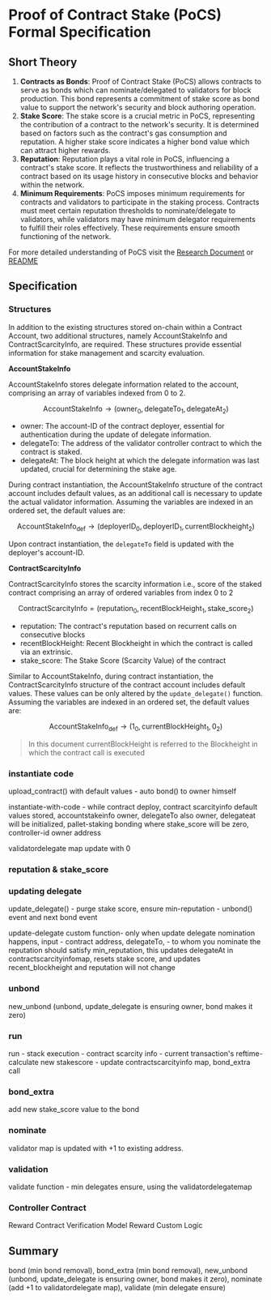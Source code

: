 # Proof of Contract Stake (PoCS) Formal Specification

## Short Theory

1. **Contracts as Bonds**: Proof of Contract Stake (PoCS) allows contracts to serve as bonds which can nominate/delegated to validators for block production. This bond represents a commitment of stake score as bond value to support the network's security and block authoring operation.
2. **Stake Score**: The stake score is a crucial metric in PoCS, representing the contribution of a contract to the network's security. It is determined based on factors such as the contract's gas consumption and reputation. A higher stake score indicates a higher bond value which can attract higher rewards.
3. **Reputation**: Reputation plays a vital role in PoCS, influencing a contract's stake score. It reflects the trustworthiness and reliability of a contract based on its usage history in consecutive blocks and behavior within the network.
4. **Minimum Requirements**: PoCS imposes minimum requirements for contracts and validators to participate in the staking process. Contracts must meet certain reputation thresholds to nominate/delegate to validators, while validators may have minimum delegator requirements to fulfill their roles effectively. These requirements ensure smooth functioning of the network.

For more detailed understanding of PoCS visit the [Research Document](https://jobyreuben.in/JOURNALS/pocs) or [README](/README.md)


## Specification

### Structures

In addition to the existing structures stored on-chain within a Contract Account, two additional structures, namely AccountStakeInfo and ContractScarcityInfo, are required. These structures provide essential information for stake management and scarcity evaluation.

**AccountStakeInfo**

AccountStakeInfo stores delegate information related to the account, comprising an array of variables indexed from 0 to 2.

$$\text{AccountStakeInfo} \to (\text{owner}_0, \text{delegateTo}_1, \text{delegateAt}_2)$$

- $\text{owner}$: The account-ID of the contract deployer, essential for authentication during the update of delegate information.
- $\text{delegateTo}$: The address of the validator controller contract to which the contract is staked.
- $\text{delegateAt}$: The block height at which the delegate information was last updated, crucial for determining the stake age.

During contract instantiation, the AccountStakeInfo structure of the contract account includes default values, as an additional call is necessary to update the actual validator information. Assuming the variables are indexed in an ordered set, the default values are:

$$\text{AccountStakeInfo}_\text{def} \to (\text{deployerID}_0, \text{deployerID}_1, \text{currentBlockheight}_2)$$

Upon contract instantiation, the `delegateTo` field is updated with the deployer's account-ID.

**ContractScarcityInfo**

ContractScarcityInfo stores the scarcity information i.e., score of the staked contract comprising an array of ordered variables from index 0 to 2  

$$\text{ContractScarcityInfo}=(\text{reputation}_0,\text{recentBlockHeight}_1, \text{stake\_score}_2 )$$

- $\text{reputation}$: The contract's reputation based on recurrent calls on consecutive blocks
- $\text{recentBlockHeight}$: Recent Blockheight in which the contract is called via an extrinsic.
- $\text{stake\_score}$: The Stake Score (Scarcity Value) of the contract


Similar to AccountStakeInfo, during contract instantiation, the ContractScarcityInfo structure of the contract account includes default values. These values can be only altered by the `update_delegate()` function. Assuming the variables are indexed in an ordered set, the default values are:

$$\text{AccountStakeInfo}_\text{def} \to (\text{1}_0, \text{currentBlockHeight}_1, \text{0}_2)$$

> In this document $\text{currentBlockHeight}$ is referred to the Blockheight in which the contract call is executed

### instantiate code

upload_contract() with default values - auto bond() to owner himself


instantiate-with-code - while contract deploy, contract scarcityinfo default values stored, accountstakeinfo owner, delegateTo also owner, delegateat will be initialized, pallet-staking bonding where stake_score will be zero, controller-id owner address

validatordelegate map update with 0

### reputation & stake_score



### updating delegate

update_delegate() - purge stake score, ensure min-reputation - unbond() event and next bond event

update-delegate custom function- only when update delegate nomination happens, input - contract address, delegateTo, - to whom you nominate the reputation should satisfy min_reputation, this updates delegateAt in contractscarcityinfomap, resets stake score, and updates recent_blockheight and reputation will not change

### unbond

new_unbond (unbond, update_delegate is ensuring owner, bond makes it zero)

### run

run - stack execution - contract scarcity info - current transaction's reftime- calculate new stakescore - update contractscarcityinfo map, bond_extra call

### bond_extra

add new stake_score value to the bond

### nominate

validator map is updated with +1 to existing address.

### validation 

validate function - min delegates ensure, using the validatordelegatemap


### Controller Contract

Reward Contract Verification Model
Reward Custom Logic

## Summary

bond (min bond removal), bond_extra (min bond removal), new_unbond (unbond, update_delegate is ensuring owner, bond makes it zero), nominate (add +1 to validatordelegate map), validate (min delegate ensure) 



